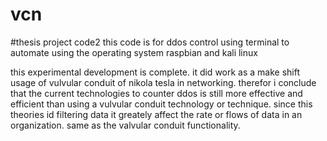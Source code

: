 # vcn

#thesis project code2
this code is for ddos control 
using terminal to automate using the operating system raspbian and kali linux

this experimental development is complete. it did work as a make shift usage of vulvular conduit of nikola tesla in networking. therefor i conclude that the current technologies to counter ddos is still more effective and efficient than using a vulvular conduit technology or technique. since this theories id filtering data it greately affect the rate or flows of data in an organization. same as the valvular conduit functionality.

